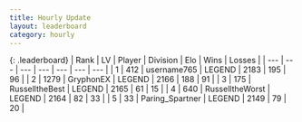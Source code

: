 ```yaml
---
title: Hourly Update
layout: leaderboard
category: hourly
---
```


{: .leaderboard}
| Rank | LV | Player | Division | Elo | Wins | Losses |
| --- | --- | --- | --- | --- | --- | --- |
| <span data-change="0">1</span> | 412 | <span title="ID: 188640">username765</span> | LEGEND | <span data-change="0">2183</span> | <span data-change="0">195</span> | <span data-change="0">96</span> |
| <span data-change="0">2</span> | 1279 | <span title="ID: 315148">GryphonEX</span> | LEGEND | <span data-change="0">2166</span> | <span data-change="0">188</span> | <span data-change="0">91</span> |
| <span data-change="0">3</span> | 175 | <span title="ID: 547266">RusselltheBest</span> | LEGEND | <span data-change="0">2165</span> | <span data-change="0">61</span> | <span data-change="0">15</span> |
| <span data-change="0">4</span> | 640 | <span title="ID: 388751">RusselltheWorst</span> | LEGEND | <span data-change="0">2164</span> | <span data-change="0">82</span> | <span data-change="0">33</span> |
| <span data-change="1">5</span> | 33 | <span title="ID: 562983">Paring_Spartner</span> | LEGEND | <span data-change="0">2149</span> | <span data-change="0">79</span> | <span data-change="0">20</span> |